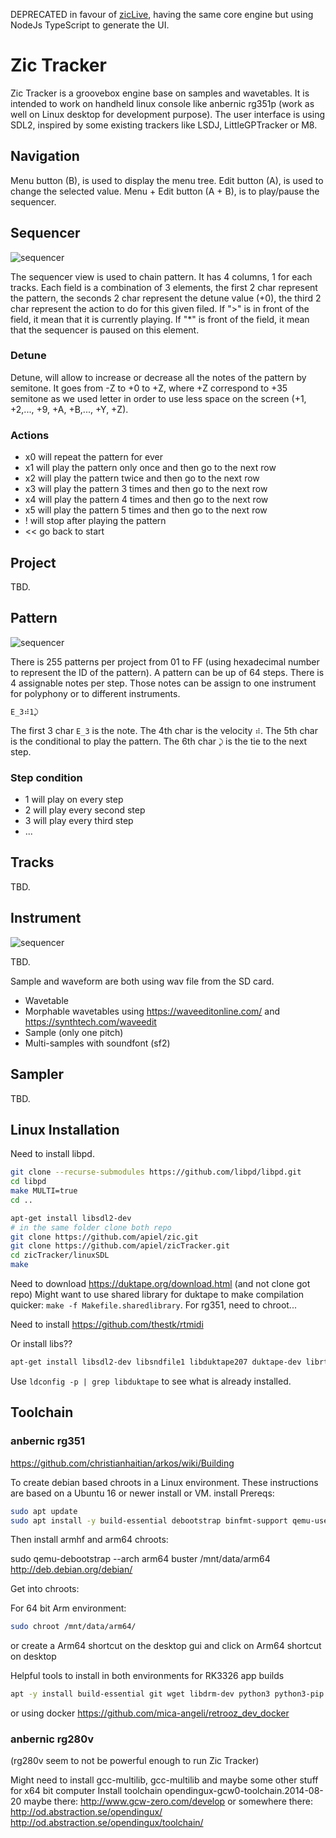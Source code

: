 DEPRECATED in favour of [zicLive](https://github.com/apiel/zicLive), having the same core engine but using NodeJs TypeScript to generate the UI.

# Zic Tracker

Zic Tracker is a groovebox engine base on samples and wavetables. It is intended to work on handheld linux console like anbernic rg351p (work as well on Linux desktop for development purpose). The user interface is using SDL2, inspired by some existing trackers like LSDJ, LittleGPTracker or M8.

## Navigation

Menu button (B), is used to display the menu tree.
Edit button (A), is used to change the selected value.
Menu + Edit button (A + B), is to play/pause the sequencer.

## Sequencer

![sequencer](https://github.com/apiel/zicTracker/blob/main/screenshot/seq.png?raw=true)

The sequencer view is used to chain pattern. It has 4 columns, 1 for each tracks. Each field is a combination of 3 elements, the first 2 char represent the pattern, the seconds 2 char represent the detune value (+0), the third 2 char represent the action to do for this given filed. If ">" is in front of the field, it mean that it is currently playing. If "\*" is front of the field, it mean that the sequencer is paused on this element.

### Detune

Detune, will allow to increase or decrease all the notes of the pattern by semitone. It goes from -Z to +0 to +Z, where +Z correspond to +35 semitone as we used letter in order to use less space on the screen (+1, +2,..., +9, +A, +B,..., +Y, +Z).

### Actions

- x0 will repeat the pattern for ever
- x1 will play the pattern only once and then go to the next row
- x2 will play the pattern twice and then go to the next row
- x3 will play the pattern 3 times and then go to the next row
- x4 will play the pattern 4 times and then go to the next row
- x5 will play the pattern 5 times and then go to the next row
- ! will stop after playing the pattern
- << go back to start

## Project

TBD.

## Pattern

![sequencer](https://github.com/apiel/zicTracker/blob/main/screenshot/pat.png?raw=true)

There is 255 patterns per project from 01 to FF (using hexadecimal number to represent the ID of the pattern). A pattern can be up of 64 steps.
There is 4 assignable notes per step. Those notes can be assign to one instrument for polyphony or to different instruments.

`E_3⠾1⤸`

The first 3 char `E_3` is the note. The 4th char is the velocity `⠾`. The 5th char is the conditional to play the pattern. The 6th char `⤸` is the tie to the next step.

### Step condition

- 1 will play on every step
- 2 will play every second step
- 3 will play every third step
- ...

## Tracks

TBD.

## Instrument

![sequencer](https://github.com/apiel/zicTracker/blob/main/screenshot/inst.png?raw=true)

TBD.

Sample and waveform are both using wav file from the SD card.

- Wavetable
- Morphable wavetables using https://waveeditonline.com/ and https://synthtech.com/waveedit
- Sample (only one pitch)
- Multi-samples with soundfont (sf2)

## Sampler

TBD.

## Linux Installation

Need to install libpd.

```sh
git clone --recurse-submodules https://github.com/libpd/libpd.git
cd libpd
make MULTI=true
cd ..
```

```sh
apt-get install libsdl2-dev
# in the same folder clone both repo
git clone https://github.com/apiel/zic.git
git clone https://github.com/apiel/zicTracker.git
cd zicTracker/linuxSDL
make
```

Need to download https://duktape.org/download.html (and not clone got repo)
Might want to use shared library for duktape to make compilation quicker: `make -f Makefile.sharedlibrary`.
For rg351, need to chroot...

Need to install https://github.com/thestk/rtmidi

Or install libs??

```sh
apt-get install libsdl2-dev libsndfile1 libduktape207 duktape-dev librtmidi-dev librtmidi6
```

Use `ldconfig -p | grep libduktape` to see what is already installed.

## Toolchain

### anbernic rg351

https://github.com/christianhaitian/arkos/wiki/Building

To create debian based chroots in a Linux environment.
These instructions are based on a Ubuntu 16 or newer install or VM.
install Prereqs:

```sh
sudo apt update
sudo apt install -y build-essential debootstrap binfmt-support qemu-user-static
```

Then install armhf and arm64 chroots:

sudo qemu-debootstrap --arch arm64 buster /mnt/data/arm64 http://deb.debian.org/debian/

Get into chroots:

For 64 bit Arm environment:

```sh
sudo chroot /mnt/data/arm64/
```

or create a Arm64 shortcut on the desktop gui and click on Arm64 shortcut on desktop

Helpful tools to install in both environments for RK3326 app builds

```sh
apt -y install build-essential git wget libdrm-dev python3 python3-pip python3-setuptools python3-wheel ninja-build libopenal-dev premake4 autoconf libevdev-dev ffmpeg libsnappy-dev libboost-tools-dev magics++ libboost-thread-dev libboost-all-dev pkg-config zlib1g-dev libpng-dev libsdl2-dev clang cmake cmake-data libarchive13 libcurl4 libfreetype6-dev libjsoncpp1 librhash0 libuv1 mercurial mercurial-common libgbm-dev libsdl2-ttf-2.0-0 libsdl2-ttf-dev
```

or using docker https://github.com/mica-angeli/retrooz_dev_docker

### anbernic rg280v

(rg280v seem to not be powerful enough to run Zic Tracker)

Might need to install gcc-multilib, gcc-multilib and maybe some other stuff for x64 bit computer
Install toolchain opendingux-gcw0-toolchain.2014-08-20
maybe there: http://www.gcw-zero.com/develop
or somewhere there: http://od.abstraction.se/opendingux/
http://od.abstraction.se/opendingux/toolchain/
